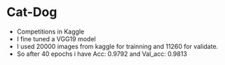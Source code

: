 # Cat-Dog
- Competitions in Kaggle 
- I fine tuned a VGG19 model
- I used 20000 images from kaggle for trainning and 11260 for validate.
- So after 40 epochs i have Acc: 0.9792 and Val_acc: 0.9813
